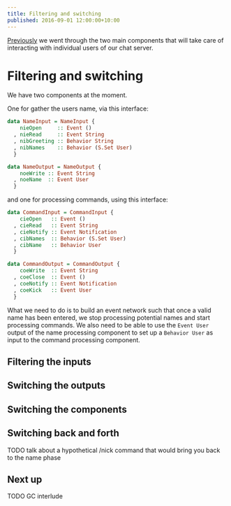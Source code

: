 ```yaml
---
title: Filtering and switching
published: 2016-09-01 12:00:00+10:00
---
```


[Previously](./commands.html) we went through the two main components that will take care of interacting with individual users of our chat server.

# Filtering and switching 

We have two components at the moment.

One for gather the users name, via this interface:
```haskell
data NameInput = NameInput {
    nieOpen     :: Event ()
  , nieRead     :: Event String
  , nibGreeting :: Behavior String
  , nibNames    :: Behavior (S.Set User)
  }

data NameOutput = NameOutput {
    noeWrite :: Event String
  , noeName  :: Event User
  }
```
and one for processing commands, using this interface:
```haskell
data CommandInput = CommandInput {
    cieOpen   :: Event ()
  , cieRead   :: Event String
  , cieNotify :: Event Notification
  , cibNames  :: Behavior (S.Set User)
  , cibName   :: Behavior User
  }

data CommandOutput = CommandOutput {
    coeWrite  :: Event String
  , coeClose  :: Event ()
  , coeNotify :: Event Notification
  , coeKick   :: Event User
  }
```

What we need to do is to build an event network such that once a valid name has been entered, we stop processing potential names and start processing commands.
We also need to be able to use the `Event User` output of the name processing component to set up a `Behavior User` as input to the command processing component.

## Filtering the inputs

## Switching the outputs

## Switching the components

## Switching back and forth 

TODO talk about a hypothetical /nick command that would bring you back to the name phase

## Next up

TODO GC interlude


